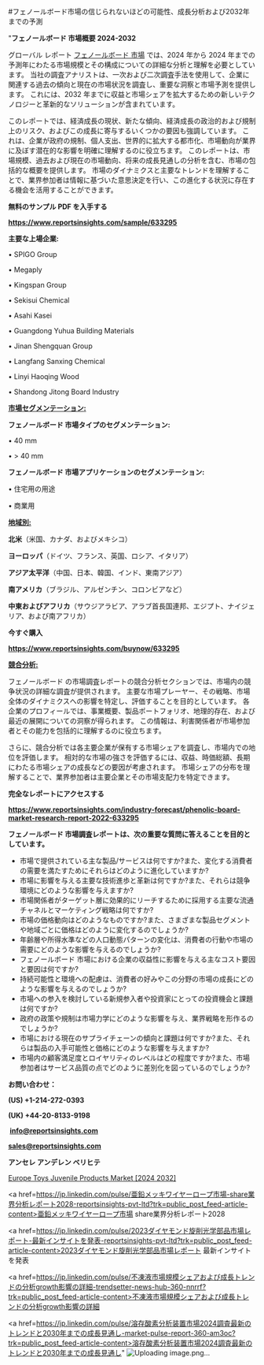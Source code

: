 #フェノールボード市場の信じられないほどの可能性、成長分析および2032年までの予測

"<strong>フェノールボード 市場概要 2024-2032</strong>

グローバル レポート <a href=https://www.reportsinsights.com/sample/633295>フェノールボード 市場</a> では、2024 年から 2024 年までの予測年にわたる市場規模とその構成についての詳細な分析と理解を必要としています。 当社の調査アナリストは、一次および二次調査手法を使用して、企業に関連する過去の傾向と現在の市場状況を調査し、重要な洞察と市場予測を提供します。 これには、2032 年までに収益と市場シェアを拡大​​するための新しいテクノロジーと革新的なソリューションが含まれています。

このレポートでは、経済成長の現状、新たな傾向、経済成長の政治的および規制上のリスク、およびこの成長に寄与するいくつかの要因も強調しています。 これは、企業が政府の規制、個人支出、世界的に拡大する都市化、市場動向が業界に及ぼす潜在的な影響を明確に理解するのに役立ちます。 このレポートは、市場規模、過去および現在の市場動向、将来の成長見通しの分析を含む、市場の包括的な概要を提供します。 市場のダイナミクスと主要なトレンドを理解することで、業界参加者は情報に基づいた意思決定を行い、この進化する状況に存在する機会を活用することができます。

<strong><b>無料のサンプル PDF を入手する</b></strong>

<a href=https://www.reportsinsights.com/sample/633295><strong><u>https://www.reportsinsights.com/sample/633295</u></strong></a>

<strong>主要な上場企業:</strong>

• SPIGO Group

• Megaply

• Kingspan Group

• Sekisui Chemical

• Asahi Kasei

• Guangdong Yuhua Building Materials

• Jinan Shengquan Group

• Langfang Sanxing Chemical

• Linyi Haoqing Wood

• Shandong Jitong Board Industry

<strong><u>市場セグメンテーション</u></strong><strong><u>:</u></strong>

<strong>フェノールボード 市場タイプのセグメンテーション:</strong>

• 40 mm

• > 40 mm

<strong>フェノールボード 市場アプリケーションのセグメンテーション:</strong>

• 住宅用の用途

• 商業用

<strong><u>地域別</u></strong><strong><u>:</u></strong>

<strong>北米</strong>（米国、カナダ、およびメキシコ）

<strong>ヨーロッパ</strong>（ドイツ、フランス、英国、ロシア、イタリア）

<strong>アジア太平洋</strong>（中国、日本、韓国、インド、東南アジア）

<strong>南アメリカ</strong>（ブラジル、アルゼンチン、コロンビアなど）

<strong>中東およびアフリカ</strong>（サウジアラビア、アラブ首長国連邦、エジプト、ナイジェリア、および南アフリカ）

<strong>今すぐ購入</strong>

<a href=https://www.reportsinsights.com/buynow/633295><strong><u>https://www.reportsinsights.com/buynow/633295</u></strong></a>

<strong><u>競合分析:</u></strong>

フェノールボード の市場調査レポートの競合分析セクションでは、市場内の競争状況の詳細な調査が提供されます。 主要な市場プレーヤー、その戦略、市場全体のダイナミクスへの影響を特定し、評価することを目的としています。 各企業のプロフィールでは、事業概要、製品ポートフォリオ、地理的存在、および最近の展開についての洞察が得られます。 この情報は、利害関係者が市場参加者とその能力を包括的に理解するのに役立ちます。

さらに、競合分析では各主要企業が保有する市場シェアを調査し、市場内での地位を評価します。 相対的な市場の強さを評価するには、収益、時価総額、長期にわたる市場シェアの成長などの要因が考慮されます。 市場シェアの分布を理解することで、業界参加者は主要企業とその市場支配力を特定できます。

<strong>完全なレポートにアクセスする</strong>

<a href=https://www.reportsinsights.com/industry-forecast/phenolic-board-market-research-report-2022-633295><strong><u><b>https://www.reportsinsights.com/industry-forecast/phenolic-board-market-research-report-2022-633295</b></u></strong></a>

<strong><b>フェノールボード 市場調査レポートは、次の重要な質問に答えることを目的としています。</b></strong>
<ul>
  <li>市場で提供されている主な製品/サービスは何ですか?また、変化する消費者の需要を満たすためにそれらはどのように進化していますか?</li>
  <li>市場に影響を与える主要な技術進歩と革新は何ですか?また、それらは競争環境にどのような影響を与えますか?</li>
  <li>市場関係者がターゲット層に効果的にリーチするために採用する主要な流通チャネルとマーケティング戦略は何ですか?</li>
  <li>市場の価格動向はどのようなものですか?また、さまざまな製品セグメントや地域ごとに価格はどのように変化するのでしょうか?</li>
  <li>年齢層や所得水準などの人口動態パターンの変化は、消費者の行動や市場の需要にどのような影響を与えるのでしょうか?</li>
  <li>フェノールボード 市場における企業の収益性に影響を与える主なコスト要因と要因は何ですか?</li>
  <li>持続可能性と環境への配慮は、消費者の好みやこの分野の市場の成長にどのような影響を与えるのでしょうか?</li>
  <li>市場への参入を検討している新規参入者や投資家にとっての投資機会と課題は何ですか?</li>
  <li>政府の政策や規制は市場力学にどのような影響を与え、業界戦略を形作るのでしょうか?</li>
  <li>市場における現在のサプライチェーンの傾向と課題は何ですか?また、それらは製品の入手可能性と価格にどのような影響を与えますか?</li>
  <li>市場内の顧客満足度とロイヤリティのレベルはどの程度ですか?また、市場参加者はサービス品質の点でどのように差別化を図っているのでしょうか?</li>
</ul>
<strong>お問い合わせ：</strong>

<strong>(US) +1-214-272-0393</strong>

<strong>(UK) +44-20-8133-9198</strong>

<strong> </strong><a href=info@reportsinsights.com><strong><u>info@reportsinsights.com</u></strong></a>

<a href=sales@reportsinsights.com><strong><u>sales@reportsinsights.com</u></strong></a>

<strong>アンセレ アンデレン ベリヒテ</strong>

<a href=https://www.linkedin.com/pulse/europe-toys-juvenile-products-markets-strategic-a12af/>Europe Toys Juvenile Products Market [2024 2032]</a>

<a href=https://jp.linkedin.com/pulse/亜鉛メッキワイヤーロープ市場-share業界分析レポート2028-reportsinsights-pvt-ltd?trk=public_post_feed-article-content>亜鉛メッキワイヤーロープ市場 share業界分析レポート2028</a>

<a href=https://jp.linkedin.com/pulse/2023ダイヤモンド旋削光学部品市場レポート-最新インサイトを発表-reportsinsights-pvt-ltd?trk=public_post_feed-article-content>2023ダイヤモンド旋削光学部品市場レポート 最新インサイトを発表</a>

<a href=https://jp.linkedin.com/pulse/不凍液市場規模シェアおよび成長トレンドの分析growth影響の詳細-trendsetter-news-hub-360-nnrrf?trk=public_post_feed-article-content>不凍液市場規模シェアおよび成長トレンドの分析growth影響の詳細</a>

<a href=https://jp.linkedin.com/pulse/溶存酸素分析装置市場2024調査最新のトレンドと2030年までの成長見通し-market-pulse-report-360-am3oc?trk=public_post_feed-article-content>溶存酸素分析装置市場2024調査最新のトレンドと2030年までの成長見通し</a>"
![Uploading image.png…]()
